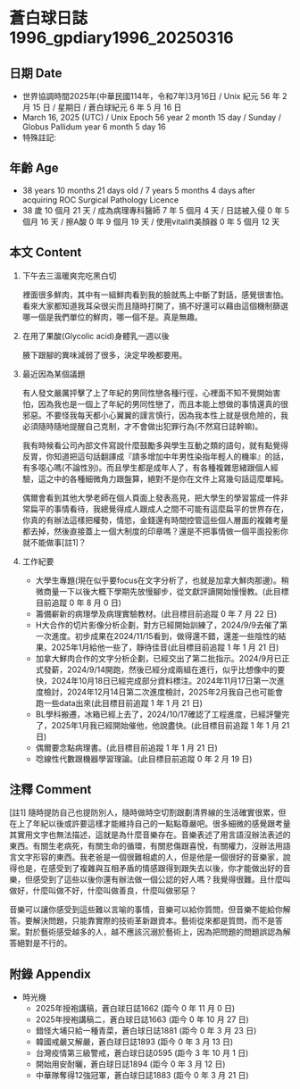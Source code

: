 [_metadata_:encoding]: - "utf-8"
[_metadata_:language]: - "zh-Hant-TW"
[_metadata_:fileformat]: - "markdown"
[_metadata_:MIME_type]: - "text/plain"
[_metadata_:markdown_version]: - "commonmark version 0.30"
[_metadata_:markdown_spec]: - "https://spec.commonmark.org/0.30/"

# 蒼白球日誌1996_gpdiary1996_20250316 #

## 日期 Date ##

* 世界協調時間2025年(中華民國114年，令和7年)3月16日 / Unix 紀元 56 年 2 月 15 日 / 星期日 / 蒼白球紀元 6 年 5 月 16 日
* March 16, 2025 (UTC) / Unix Epoch 56 year 2 month 15 day / Sunday / Globus Pallidum year 6 month 5 day 16
* 特殊註記:

## 年齡 Age ##

* 38 years 10 months 21 days old / 7 years 5 months 4 days after acquiring ROC Surgical Pathology Licence
* 38 歲 10 個月 21 天 / 成為病理專科醫師 7 年 5 個月 4 天 / 日誌被入侵 0 年 5 個月 16 天 / 擦A酸 0 年 9 個月 19 天 / 使用vitalift美顏器 0 年 5 個月 12 天

## 本文 Content ##

1. 下午去三溫暖爽完吃黑白切

    裡面很多鮮肉，其中有一組鮮肉看到我的臉就馬上中斷了對話，感覺很害怕。看來大家都知道我耳朵很尖而且隨時打開了，搞不好還可以藉由這個機制篩選哪一個是我們單位的鮮肉，哪一個不是。真是無趣。

2. 在用了果酸(Glycolic acid)身體乳一週以後

    腋下跟腳的異味減弱了很多，決定早晚都要用。

3. 最近因為某個議題

    有人發文嚴厲抨擊了上了年紀的男同性戀各種行徑，心裡面不知不覺開始害怕，因為我也是一個上了年紀的男同性戀了，而且本能上想做的事情還真的很邪惡。不要怪我每天都小心翼翼的謹言慎行，因為我本性上就是很危險的，我必須隨時隨地提醒自己克制，才不會做出犯罪行為(不然寫日誌幹嘛)。
    
    我有時候看公司內部文件寫說什麼鼓勵多與學生互動之類的語句，就有點覺得反胃，你知道把這句話翻譯成『請多增加中年男性染指年輕人的機率』的話，有多噁心嗎(不論性別)。而且學生都是成年人了，有各種複雜思緒跟個人經驗，這之中的各種細微角力跟盤算，絕對不是你在文件上寫幾句話這麼單純。

    偶爾會看到其他大學老師在個人頁面上發表高見，把大學生的學習當成一件非常扁平的事情看待，我總覺得成人跟成人之間不可能有這麼扁平的世界存在，你真的有辦法這樣把權勢，情慾，金錢還有時間控管這些個人層面的複雜考量都去掉，然後直接蓋上一個大制度的印章嗎？還是不把事情做一個平面投影你就不能做事[註1]？

4. 工作紀要

    - 大學生專題(現在似乎要focus在文字分析了，也就是加拿大鮮肉那邊)。稍微商量一下以後大概下學期先放慢腳步，從文獻評讀開始慢慢教。(此目標目前追蹤 0 年 8 月 0 日)
    - 籌備嶄新的病理學及病理實驗教材。(此目標目前追蹤 0 年 7 月 22 日)
    - H大合作的切片影像分析企劃，對方已經開始訓練了，2024/9/9去催了第一次進度。初步成果在2024/11/15看到，做得還不錯，還差一些陰性的結果，2025年1月給他一些了，靜待佳音(此目標目前追蹤 1 年 1 月 21 日)
    - 加拿大鮮肉合作的文字分析企劃，已經交出了第二批指示。2024/9月已正式發薪，2024/9/14開跑，然後已經分成兩組在進行，似乎比想像中的要快，2024年10月18日已經完成部分資料標注。2024年11月17日第一次進度檢討，2024年12月14日第二次進度檢討，2025年2月我自己也可能會跑一些data出來(此目標目前追蹤 1 年 1 月 21 日)
    - BL學科搬遷，冰箱已經上去了，2024/10/17確認了工程進度，已經評鑒完了，2025年1月我已經開始催他，他說盡快。(此目標目前追蹤 1 年 1 月 21 日)
    - 偶爾要念點病理書。(此目標目前追蹤 1 年 1 月 21 日)
    - 唸線性代數跟機器學習理論。(此目標目前追蹤 0 年 2 月 19 日)

## 注釋 Comment ##

[註1] 隨時提防自己也提防別人，隨時做時空切割跟劃清界線的生活確實很累，但在上了年紀以後或許要這樣才能維持自己的一點點尊嚴吧。很多細微的感覺跟考量其實用文字也無法描述，這就是為什麼音樂存在。音樂表述了用言語沒辦法表述的東西。有關生老病死，有關生命的循環，有關悲傷跟喜悅，有關權力，沒辦法用語言文字形容的東西。我老爸是一個很難相處的人，但是他是一個很好的音樂家，說得也是，在感受到了複雜與互相矛盾的情感跟得到跟失去以後，你才能做出好的音樂，但感受到了這些以後你還有辦法做一個公認的好人嗎？我覺得很難。且什麼叫做好，什麼叫做不好，什麼叫做善良，什麼叫做邪惡？

音樂可以讓你感受到這些難以言喻的事情，音樂可以給你質問，但音樂不能給你解答。要解決問題，只能靠實際的技術革新跟資本。藝術從來都是質問，而不是答案。對於藝術感受越多的人，越不應該沉溺於藝術上，因為把問題的問題誤認為解答絕對是不行的。

## 附錄 Appendix ##

* 時光機
    - 2025年授袍講稿，蒼白球日誌1662 (距今 0 年 11 月 0 日)
    - 2025年授袍講稿二，蒼白球日誌1663 (距今 0 年 10 月 27 日)
    - 錯怪大埔只給一種青菜，蒼白球日誌1881 (距今 0 年 3 月 23 日)
    - 韓國戒嚴又解嚴，蒼白球日誌1893 (距今 0 年 3 月 13 日)
    - 台灣疫情第三級警戒，蒼白球日誌0595 (距今 3 年 10 月 1 日)
    - 開始用安耐曬，蒼白球日誌1894 (距今 0 年 3 月 12 日)
    - 中華隊奪得12強冠軍，蒼白球日誌1883 (距今 0 年 3 月 21 日)
